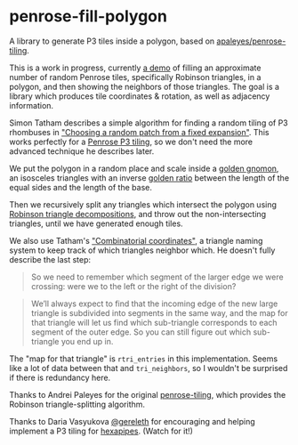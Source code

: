 # penrose-fill-polygon

A library to generate P3 tiles inside a polygon, based on [apaleyes/penrose-tiling](https://github.com/apaleyes/penrose-tiling).

This is a work in progress, currently [a demo](https://gordonwoodhull.github.io/penrose-fill-polygon/penrose.html) of filling an approximate number of random Penrose tiles, specifically Robinson triangles, in a polygon, and then showing the neighbors of those triangles. The goal is a library which produces tile coordinates & rotation, as well as adjacency information. 

Simon Tatham describes a simple algorithm for finding a random tiling of P3 rhombuses in ["Choosing a random patch from a fixed expansion"](https://www.chiark.greenend.org.uk/~sgtatham/quasiblog/aperiodic-tilings/#random-patch). This works perfectly for a [Penrose P3 tiling](https://en.wikipedia.org/wiki/Penrose_tiling#Rhombus_tiling_(P3)), so we don't need the more advanced technique he describes later. 

We put the polygon in a random place and scale inside a [golden gnomon](https://en.wikipedia.org/wiki/Golden_triangle_(mathematics)), an isosceles triangles with an  inverse [golden ratio](https://en.wikipedia.org/wiki/Golden_ratio) between the length of the equal sides and the length of the base.

Then we recursively split any triangles which intersect the polygon using [Robinson triangle decompositions](https://en.wikipedia.org/wiki/Penrose_tiling#Robinson_triangle_decompositions), and throw out the non-intersecting triangles, until we have generated enough tiles.

We also use Tatham's ["Combinatorial coordinates"](https://www.chiark.greenend.org.uk/~sgtatham/quasiblog/aperiodic-tilings/#ccoords), a triangle naming system to keep track of which triangles neighbor which. He doesn't fully describe the last step:

> So we need to remember which segment of the larger edge we were crossing: were we to the left or the right of the division?

> We’ll always expect to find that the incoming edge of the new large triangle is subdivided into segments in the same way, and the map for that triangle will let us find which sub-triangle corresponds to each segment of the outer edge. So you can still figure out which sub-triangle you end up in.

The "map for that triangle" is `rtri_entries` in this implementation. Seems like a lot of data between that and `tri_neighbors`, so I wouldn't be surprised if there is redundancy here.

Thanks to Andrei Paleyes for the original [penrose-tiling](https://github.com/apaleyes/penrose-tiling), which provides the Robinson triangle-splitting algorithm.

Thanks to Daria Vasyukova [@gereleth](https://twitter.com/gereleth/) for encouraging and helping implement a P3 tiling for [hexapipes](https://hexapipes.vercel.app/). (Watch for it!)

